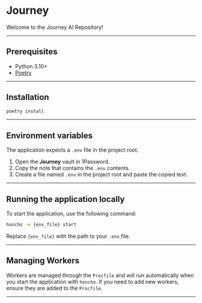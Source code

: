 # Journey

Welcome to the Journey AI Repository!

---

## Prerequisites
* Python 3.10+
* [Poetry](https://python-poetry.org/docs/#installation)

---

## Installation

```bash
poetry install
```

---

## Environment variables

The application expects a `.env` file in the project root.

1. Open the **Journey** vault in 1Password.  
2. Copy the note that contains the `.env` contents.  
3. Create a file named `.env` in the project root and paste the copied text.

---

## Running the application locally

To start the application, use the following command:

```bash
honcho -e {env_file} start
```

Replace `{env_file}` with the path to your `.env` file.

---

## Managing Workers

Workers are managed through the `Procfile` and will run automatically when you start the application with `honcho`. If you need to add new workers, ensure they are added to the `Procfile`.

---
